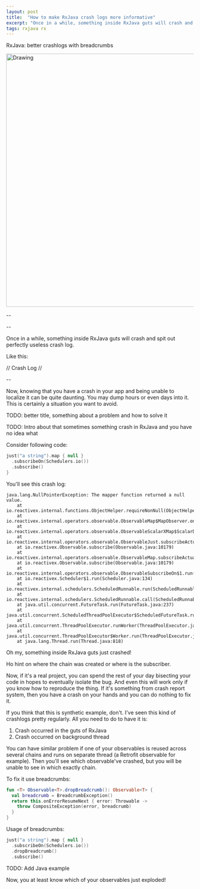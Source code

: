 ```yaml
---
layout: post
title:  "How to make RxJava crash logs more informative"
excerpt: "Once in a while, something inside RxJava guts will crash and spit out perfectly useless crash log. This is how to avoid it."
tags: rxjava rx
---
```

RxJava: better crashlogs with breadcrumbs

<img src="{{site.url}}{{site.baseurl}}/assets/hansel-and-gretel-breadcrumbs.jpg" alt="Drawing" style="width: 678px;"/>

<!-- Sometimes RxJava produces useless crashlogs

It happens from time to time that RxJava produces crashlogs that are totally useless.

It happens from time to time that RxJava produces crash logs that are totally useless. This article is about how to spice up your crash logs with more useful information.

Sometimes something crashes in your RxJava observables

Sometimes your RxJava observables crash. And sometimes crashlogs produced by this crashes are totally meaningless.

Sometimes your RxJava observables crash. And crash logs produced by these crashes are totally useless sometimes.

Sometimes your RxJava observables crash. And crash logs produced can be totally useless.

Sometimes your RxJava observables crash and crash logs with crash logs which are useless.

Sometimes your RxJava observables crash and spit up crash logs which are useless. -->

<!-- Once in a while your RxJava observable will crash and spit out crash log which is totally useless. -->

<!-- Once in a while RxJava observables crash and spit out crash logs which are totally useless. -->

<!-- Once in a while your RxJava observable will crash and spit out crash log which is totally useless.

Once in a while something inside RxJava will crash and spit out crash log which is totally useless.

Once in a while something inside RxJava will crash and give you totally useless crashlog.

Once in a while something inside RxJava guts will crash and you will be presented with perfectly useless crash log. -->

<!-- Once in a while, something inside RxJava guts will crash and spit out perfectly useless crash log.

This is how to avoid it. -->

--

<!-- How to make these crash logs more informative? -->

--

Once in a while, something inside RxJava guts will crash and spit out perfectly useless crash log.

Like this:

// Crash Log //

--

Now, knowing that you have a crash in your app and being unable to localize it can be quite daunting. You may dump hours or even days into it. This is certainly a situation you want to avoid.

<!-- Now, having crash on your hands which you can't localize can -->

<!-- is a very very grim situation. make you -->

<!-- Here is how to improve the situation. -->

<!-- This post is about how to avoid this kind of situation and make all your RxJava crash logs meaningful.

This post is about how to spice up your crash logs with useful data

This post is about how to add information to the crash logs that will help localize the problem.

Learn how to make crash logs more informative.

And then you are in a very bad situation.

Now, having crash on your hands which you can't localized is a very very bad situation. -->






<!-- cryptic -->
TODO: better title, something about a problem and how to solve it

TODO: Intro about that sometimes something crash in RxJava and you have no idea what

Consider following code:

```kotlin
just("a string").map { null }
  .subscribeOn(Schedulers.io())
  .subscribe()
}
```

You'll see this crash log:

```
java.lang.NullPointerException: The mapper function returned a null value.
    at io.reactivex.internal.functions.ObjectHelper.requireNonNull(ObjectHelper.java:39)
    at io.reactivex.internal.operators.observable.ObservableMap$MapObserver.onNext(ObservableMap.java:58)
    at io.reactivex.internal.operators.observable.ObservableScalarXMap$ScalarDisposable.run(ObservableScalarXMap.java:246)
    at io.reactivex.internal.operators.observable.ObservableJust.subscribeActual(ObservableJust.java:35)
    at io.reactivex.Observable.subscribe(Observable.java:10179)
    at io.reactivex.internal.operators.observable.ObservableMap.subscribeActual(ObservableMap.java:32)
    at io.reactivex.Observable.subscribe(Observable.java:10179)
    at io.reactivex.internal.operators.observable.ObservableSubscribeOn$1.run(ObservableSubscribeOn.java:39)
    at io.reactivex.Scheduler$1.run(Scheduler.java:134)
    at io.reactivex.internal.schedulers.ScheduledRunnable.run(ScheduledRunnable.java:59)
    at io.reactivex.internal.schedulers.ScheduledRunnable.call(ScheduledRunnable.java:51)
    at java.util.concurrent.FutureTask.run(FutureTask.java:237)
    at java.util.concurrent.ScheduledThreadPoolExecutor$ScheduledFutureTask.run(ScheduledThreadPoolExecutor.java:269)
    at java.util.concurrent.ThreadPoolExecutor.runWorker(ThreadPoolExecutor.java:1113)
    at java.util.concurrent.ThreadPoolExecutor$Worker.run(ThreadPoolExecutor.java:588)
    at java.lang.Thread.run(Thread.java:818)
```

Oh my, something inside RxJava guts just crashed!

Ho hint on where the chain was created or where is the subscriber.

Now, if it's a real project, you can spend the rest of your day bisecting your code in hopes to eventually isolate the bug. And even this will work only if you know how to reproduce the thing. If it's something from crash report system, then you have a crash on your hands and you can do nothing to fix it.

If you think that this is synthetic example, don't. I've seen this kind of crashlogs pretty regularly. All you need to do to have it is:

1. Crash occurred in the guts of RxJava
2. Crash occurred on background thread

You can have similar problem if one of your observables is reused across several chains and runs on separate thread (a Retrofit observable for example). Then you'll see which observable've crashed, but you will be unable to see in which exactly chain.

To fix it use breadcrumbs:

```kotlin
fun <T> Observable<T>.dropBreadcrumb(): Observable<T> {
  val breadcrumb = BreadcrumbException()
  return this.onErrorResumeNext { error: Throwable ->
    throw CompositeException(error, breadcrumb)
  }
}
```

Usage of breadcrumbs:

```kotlin
just("a string").map { null }
  .subscribeOn(Schedulers.io())
  .dropBreadcrumb()
  .subscribe()
```

TODO: Add Java example

Now, you at least know which of your observables just exploded!

<!-- Breadcrumbs. It's hard to understand what crashed if something crashed inside RxJava. -->
<!-- Error handling in RxJava, part 2. Breadcrumbs -->

